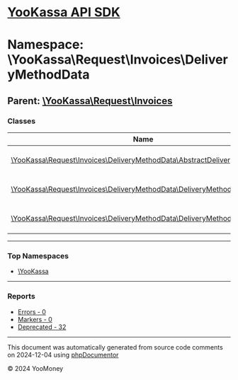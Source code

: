 # [YooKassa API SDK](../home.md)

# Namespace: \YooKassa\Request\Invoices\DeliveryMethodData

## Parent: [\YooKassa\Request\Invoices](../namespaces/yookassa-request-invoices.md)

### Classes

| Name | Summary |
| ---- | ------- |
| [\YooKassa\Request\Invoices\DeliveryMethodData\AbstractDeliveryMethodData](../classes/YooKassa-Request-Invoices-DeliveryMethodData-AbstractDeliveryMethodData.md) | Класс, представляющий модель DeliveryMethodDataSelfAllOf. |
| [\YooKassa\Request\Invoices\DeliveryMethodData\DeliveryMethodDataFactory](../classes/YooKassa-Request-Invoices-DeliveryMethodData-DeliveryMethodDataFactory.md) | Класс, представляющий модель PaymentMethodFactory. |
| [\YooKassa\Request\Invoices\DeliveryMethodData\DeliveryMethodDataSelf](../classes/YooKassa-Request-Invoices-DeliveryMethodData-DeliveryMethodDataSelf.md) | Класс, представляющий модель DeliveryMethodDataSelf. |

---

### Top Namespaces

* [\YooKassa](../namespaces/yookassa.md)

---

### Reports
* [Errors - 0](../reports/errors.md)
* [Markers - 0](../reports/markers.md)
* [Deprecated - 32](../reports/deprecated.md)

---

This document was automatically generated from source code comments on 2024-12-04 using [phpDocumentor](http://www.phpdoc.org/)

&copy; 2024 YooMoney